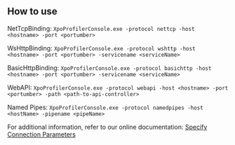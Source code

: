 ## How to use

NetTcpBinding:
```XpoProfilerConsole.exe -protocol nettcp -host <hostname> -port <portumber>```

WsHttpBinding:
```XpoProfilerConsole.exe -protocol wshttp -host <hostname> -port <portumber> -servicename <serviceName>```

BasicHttpBinding:
```XpoProfilerConsole.exe -protocol basichttp -host <hostname> -port <portumber> -servicename <serviceName>```

WebAPI:
```XpoProfilerConsole.exe -protocol webapi -host <hostname> -port <portumber> -path <path-to-api-controller>```

Named Pipes:
```XpoProfilerConsole.exe -protocol namedpipes -host <hostName> -pipename <pipeName>```

For additional information, refer to our online documentation: [Specify Connection Parameters](https://docs.devexpress.com/XpoProfiler/10659/set-up-the-profiler#specify-connection-parameters)
